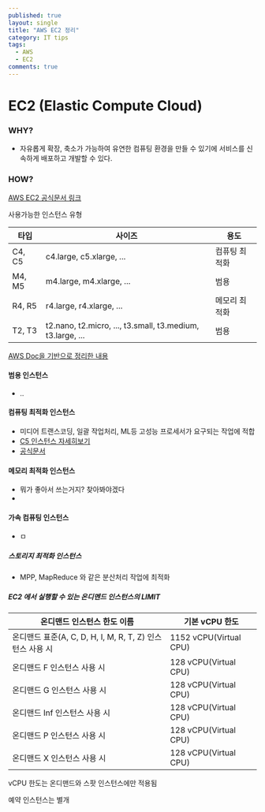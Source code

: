 ```yaml
---
published: true
layout: single
title: "AWS EC2 정리"
category: IT tips
tags:
  - AWS
  - EC2
comments: true
---
```


EC2 (Elastic Compute Cloud)
=============

### WHY?

- 자유롭게 확장, 축소가 가능하여 유연한 컴퓨팅 환경을 만들 수 있기에 서비스를 신속하게 배포하고 개발할 수 있다.

### HOW?

[AWS EC2 공식문서 링크](https://docs.aws.amazon.com/ko_kr/AWSEC2/latest/UserGuide/instance-types.html)

사용가능한 인스턴스 유형



| 타입   | 사이즈                                                     | 용도          |
| ------ | ---------------------------------------------------------- | ------------- |
| C4, C5 | c4.large, c5.xlarge, ...                                   | 컴퓨팅 최적화 |
| M4, M5 | m4.large, m4.xlarge, ...                                   | 범용          |
| R4, R5 | r4.large, r4.xlarge, ...                                   | 메모리 최적화 |
| T2, T3 | t2.nano, t2.micro, ..., t3.small, t3.medium, t3.large, ... | 범용          |



[AWS Doc을 기반으로 정리한 내용](https://docs.aws.amazon.com/ko_kr/AWSEC2/latest/UserGuide/instance-types.html)

#### 범용 인스턴스

- ..

#### 컴퓨팅 최적화 인스턴스 

- 미디어 트랜스코딩, 일괄 작업처리, ML등 고성능 프로세서가 요구되는 작업에 적합
- [C5 인스턴스 자세히보기](https://aws.amazon.com/ko/ec2/instance-types/c5/)
- [공식문서](https://docs.aws.amazon.com/ko_kr/AWSEC2/latest/UserGuide/compute-optimized-instances.html)

#### 메모리 최적화 인스턴스

- 뭐가 좋아서 쓰는거지? 찾아봐야겠다
- 

#### 가속 컴퓨팅 인스턴스

- ㅁ

##### 스토리지 최적화 인스턴스

- MPP, MapReduce 와 같은 분산처리 작업에 최적화



##### EC2 에서 실행할 수 있는 온디멘드 인스턴스의 LIMIT

| **온디맨드 인스턴스 한도 이름**                           | **기본 vCPU 한도**     |
| --------------------------------------------------------- | ---------------------- |
| 온디맨드 표준(A, C, D, H, I, M, R, T, Z) 인스턴스 사용 시 | 1152 vCPU(Virtual CPU) |
| 온디맨드 F 인스턴스 사용 시                               | 128 vCPU(Virtual CPU)  |
| 온디맨드 G 인스턴스 사용 시                               | 128 vCPU(Virtual CPU)  |
| 온디맨드 Inf 인스턴스 사용 시                             | 128 vCPU(Virtual CPU)  |
| 온디맨드 P 인스턴스 사용 시                               | 128 vCPU(Virtual CPU)  |
| 온디맨드 X 인스턴스 사용 시                               | 128 vCPU(Virtual CPU)  |



vCPU 한도는 온디맨드와 스팟 인스턴스에만 적용됨

예약 인스턴스는 별개



